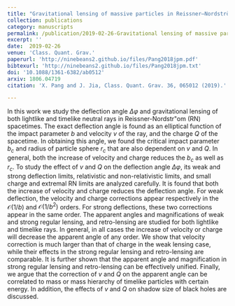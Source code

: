 ```yaml
---  
title: "Gravitational lensing of massive particles in Reissner–Nordström black hole spacetime"
collection: publications
category: manuscripts
permalink: /publication/2019-02-26-Gravitational lensing of massive particles in Reissner–Nordström black hole spacetime
excerpt: ''
date:  2019-02-26
venue: 'Class. Quant. Grav.'
paperurl: 'http://ninebeans2.github.io/files/Pang2018jpm.pdf'
bibtexurl: 'http://ninebeans2.github.io/files/Pang2018jpm.txt'
doi: '10.1088/1361-6382/ab0512'
arxiv: 1806.04719
citation: 'X. Pang and J. Jia, Class. Quant. Grav. 36, 065012 (2019).'

---  
```


In this work we study the deflection angle $\Delta \varphi$ and gravitational lensing of both lightlike and timelike neutral rays in Reissner-Nordstr\"om (RN) spacetimes. The exact deflection angle is found as an elliptical function of the impact parameter $b$ and velocity $v$ of the ray, and the charge $Q$ of the spacetime. In obtaining this angle, we found the critical impact parameter $b_c$ and radius of particle sphere $r_c$ that are also dependent on $v$ and $Q$. In general, both the increase of velocity and charge reduces the $b_c$ as well as $r_c$. To study the effect of $v$ and $Q$ on the deflection angle $\Delta\varphi$, its weak and strong deflection limits, relativistic and non-relativistic limits, and small charge and extremal RN limits are analyzed carefully. It is found that both the increase of velocity and charge reduces the deflection angle. For weak deflection, the velocity and charge corrections appear respectively in the $\mathcal{O}(1/b)$ and $\mathcal{O}(1/b^2)$ orders. For strong deflections, these two corrections appear in the same order. The apparent angles and magnifications of weak and strong regular lensing, and retro-lensing are studied for both lightlike and timelike rays. In general, in all cases the increase of velocity or charge will decrease the apparent angle of any order. We show that velocity correction is much larger than that of charge in the weak lensing case, while their effects in the strong regular lensing and retro-lensing are comparable. It is further shown that the apparent angle and magnification in strong regular lensing and retro-lensing can be effectively unified. Finally, we argue that the correction of $v$ and $Q$ on the apparent angle can be correlated to mass or mass hierarchy of timelike particles with certain energy. In addition, the effects of $v$ and $Q$ on shadow size of black holes are discussed.

